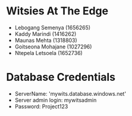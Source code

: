 # Witsies At The Edge

+ Lebogang Semenya (1656265)
+ Kaddy Marindi (1416262)
+ Maunas Mehta (1318803)
+ Goitseona Mohajane (1027296)
+ Ntepela Letsoela (1652736)

# Database Credentials
+ ServerName: 'mywits.database.windows.net'
+ Server admin login: mywitsadmin
+ Password: Project123
